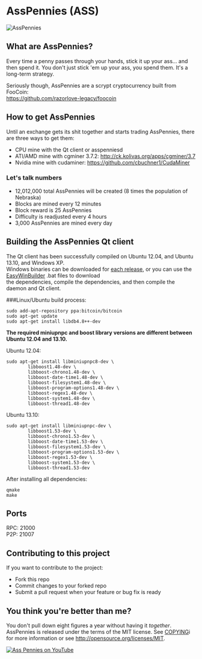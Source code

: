 # AssPennies (ASS)

![AssPennies](http://i.imgur.com/X4coDlS.png)

## What are AssPennies?
Every time a penny passes through your hands, stick it up your ass... and then spend it. You don't just stick 'em up your ass, you spend them. It's a long-term strategy.

Seriously though, AssPennies are a scrypt cryptocurrency built from FooCoin:  
https://github.com/razorlove-legacy/foocoin


## How to get AssPennies
Until an exchange gets its shit together and starts trading AssPennies, there are three ways to get them:

* CPU mine with the Qt client or asspenniesd
* ATI/AMD mine with cgminer 3.7.2: http://ck.kolivas.org/apps/cgminer/3.7
* Nvidia mine with cudaminer: https://github.com/cbuchner1/CudaMiner


### Let's talk numbers
* 12,012,000 total AssPennies will be created (8 times the population of Nebraska)
* Blocks are mined every 12 minutes
* Block reward is 25 AssPennies
* Difficulty is readjusted every 4 hours
* 3,000 AssPennies are mined every day

## Building the AssPennies Qt client
The Qt client has been successfully compiled on Ubuntu 12.04, and Ubuntu 13.10, and Windows XP.  
Windows binaries can be downloaded for [each release](https://github.com/AssPennyFoundation/AssPennies/releases/latest),
or you can use the [EasyWinBuilder](contrib/easywinbuilder) .bat files to download  
the dependencies, compile the dependencies, and then compile the daemon and Qt client.

###Linux/Ubuntu build process:

	sudo add-apt-repository ppa:bitcoin/bitcoin
	sudo apt-get update
	sudo apt-get install libdb4.8++-dev

__The required miniupnpc and boost library versions are different between Ubuntu 12.04 and 13.10.__

Ubuntu 12.04:

	sudo apt-get install libminiupnpc8-dev \
            libboost1.48-dev \
            libboost-chrono1.48-dev \
            libboost-date-time1.48-dev \
            libboost-filesystem1.48-dev \
            libboost-program-options1.48-dev \
            libboost-regex1.48-dev \
            libboost-system1.48-dev \
            libboost-thread1.48-dev 

Ubuntu 13.10:

	sudo apt-get install libminiupnpc-dev \
            libboost1.53-dev \
            libboost-chrono1.53-dev \
            libboost-date-time1.53-dev \
            libboost-filesystem1.53-dev \
            libboost-program-options1.53-dev \
            libboost-regex1.53-dev \
            libboost-system1.53-dev \
            libboost-thread1.53-dev

After installing all dependencies:

	qmake
	make

## Ports
RPC: 21000  
P2P: 21007

## Contributing to this project
If you want to contribute to the project: 

* Fork this repo
* Commit changes to your forked repo
* Submit a pull request when your feature or bug fix is ready

## You think you're better than me?
You don't pull down eight figures a year without having it _together_.  
AssPennies is released under the terms of the MIT license. See [COPYING](COPYING)i
for more information or see http://opensource.org/licenses/MIT.


[![Ass Pennies on YouTube](http://i.imgur.com/8tIuBCL.jpg)](https://www.youtube.com/watch?v=DO1Q7F23DxM)
